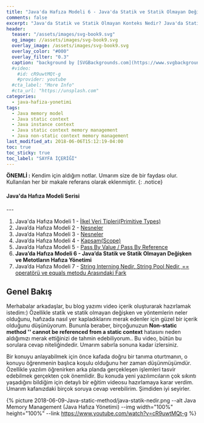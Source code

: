 ```yaml
---
title: "Java'da Hafıza Modeli 6 - Java'da Statik ve Statik Olmayan Değişken ve Metotların Hafıza Yönetimi"
comments: false
excerpt: "Java'da Statik ve Statik Olmayan Konteks Nedir? Java'da Statik ve Statik Olmayan Değişken ve Metotların Hafıza Yönetimi Nasıl Olur? gibi soruların cevabını vermeye çalışacağım."
header:
  teaser: "/assets/images/svg-book9.svg"
  og_image: //assets/images/svg-book9.svg
  overlay_image: /assets/images/svg-book9.svg
  overlay_color: "#000"
  overlay_filter: "0.3"
  caption: "background by [SVGBackgrounds.com](https://www.svgbackgrounds.com/)"
  #video:
    #id: cR9uwtMQt-g
    #provider: youtube
  #cta_label: "More Info"
  #cta_url: "https://unsplash.com"
categories:
  - java-hafiza-yonetimi
tags:
  - Java memory model
  - Java static context
  - Java instance context
  - Java static context memory management
  - Java non-static context memory management
last_modified_at: 2018-06-06T15:12:19-04:00
toc: true
toc_sticky: true
toc_label: "SAYFA İÇERİĞİ"
---
```


**ÖNEMLİ :** Kendim için aldığım notlar. Umarım size de bir faydası olur. Kullanılan her bir makale referans olarak eklenmiştir.
{: .notice}

<div class="notice--success" markdown="1">
<h4 class="no_toc"><i class="fas fa-lightbulb"></i> Java'da Hafıza Modeli Serisi</h4>
---

1. Java'da Hafıza Modeli 1 - [İlkel Veri Tipleri(Primitive Types)](/java-hafiza-yonetimi/Java-memory-models-primitive-types/)
2. Java’da Hafıza Modeli 2 - [Nesneler](/java-hafiza-yonetimi/Java-memory-models-objects/)
3. Java’da Hafıza Modeli 3 - [Nesneler](/java-hafiza-yonetimi/Java-memory-models-objects1/)
4. Java’da Hafıza Modeli 4 - [Kapsam(Scope)](/java-hafiza-yonetimi/Java-memory-models-scope/)
5. Java’da Hafıza Modeli 5 - [Pass By Value / Pass By Reference](/java-hafiza-yonetimi/Java-memory-models-pass-by-value-reference/)
6. **Java’da Hafıza Modeli 6 - Java’da Statik ve Statik Olmayan Değişken ve Metotların Hafıza Yönetimi**
7. Java’da Hafıza Modeli 7 - [String Interning Nedir, String Pool Nedir, == operatörü ve equals metodu Arasındaki Fark](/java-hafiza-yonetimi/string-interning-string-pool/)
</div>

## Genel Bakış

Merhabalar arkadaşlar, bu blog yazımı video içerik oluşturarak hazırlamak istedim:) Özellikle statik ve statik olmayan değişken ve yöntemlerin neler olduğunu, hafızada nasıl yer kapladıklarını merak edenler için güzel bir içerik olduğunu düşünüyorum. Bununla beraber, birçoğunuzun **Non-static method '' cannot be referenced from a static context** hatasını neden aldığımızı merak ettiğinizi de tahmin edebiliyorum.. Bu video, bütün bu sorulara cevap niteliğindedir. Umarım sabırla sonuna kadar izlersiniz.


Bir konuyu anlayabilmek için önce kafada doğru bir tanıma oturtmanın, o konuyu öğrenmenin başlıca koşulu olduğunu her zaman düşünmüşümdür. Özellikle yazılım öğrenirken arka planda gerçekleşen işlemleri tasvir edebilmek gerçekten çok önemlidir. Bu konuda yeni yazılımcıların çok sıkıntı yaşadığını bildiğim için detaylı bir eğitim videosu hazırlamaya karar verdim. Umarım kafanızdaki birçok soruya cevap verebilirim. Şimdiden iyi seyirler.

{% picture 2018-06-09-Java-static-method/java-statik-nedir.png --alt Java Memory Management (Java Hafıza Yönetimi) --img width="100%" height="100%" --link https://www.youtube.com/watch?v=cR9uwtMQt-g %}
